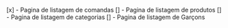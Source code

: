 [x] - Pagina de listagem de comandas
[] - Pagina de listagem de produtos
[] - Pagina de listagem de categorias
[] - Pagina de listagem de Garçons
